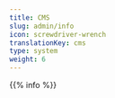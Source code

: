 ```yaml
---
title: CMS
slug: admin/info
icon: screwdriver-wrench
translationKey: cms
type: system
weight: 6
---
```

{{% info %}}